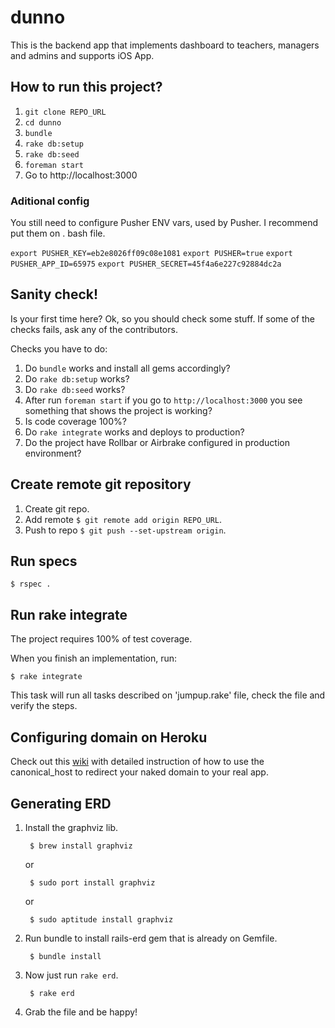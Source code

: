 dunno
=======

This is the backend app that implements dashboard to teachers, managers and admins and supports iOS App.

## How to run this project?

1. ```git clone REPO_URL```
2. ```cd dunno```
3. ```bundle```
4. ```rake db:setup```
5. ```rake db:seed```
6. ```foreman start```
7. Go to http://localhost:3000

### Aditional config

You still need to configure Pusher ENV vars, used by Pusher. I recommend put them on . bash file.

```export PUSHER_KEY=eb2e8026ff09c08e1081```
```export PUSHER=true```
```export PUSHER_APP_ID=65975```
```export PUSHER_SECRET=45f4a6e227c92884dc2a```

## Sanity check!

Is your first time here? Ok, so you should check some stuff. If some of the checks fails, ask any of the contributors.

Checks you have to do:

1. Do ```bundle``` works and install all gems accordingly?
2. Do ```rake db:setup``` works?
3. Do ```rake db:seed``` works?
4. After run ```foreman start``` if you go to ```http://localhost:3000``` you see something that shows the project is working?
5. Is code coverage 100%?
6. Do ```rake integrate``` works and deploys to production?
7. Do the project have Rollbar or Airbrake configured in production environment?

## Create remote git repository

1. Create git repo.
2. Add remote ```$ git remote add origin REPO_URL```.
3. Push to repo ```$ git push --set-upstream origin```.


## Run specs

```$ rspec .```

## Run rake integrate

The project requires 100% of test coverage.

When you finish an implementation, run:

```$ rake integrate```

This task will run all tasks described on 'jumpup.rake' file, check the file and verify the steps.

## Configuring domain on Heroku

Check out this [wiki](https://github.com/Helabs/pah/wiki/Configuring-domain-on-Heroku) with detailed instruction of how to use the canonical_host to redirect your naked domain to your real app.

## Generating ERD

1. Install the graphviz lib.

		$ brew install graphviz

	or

		$ sudo port install graphviz

	or

		$ sudo aptitude install graphviz

2. Run bundle to install rails-erd gem that is already on Gemfile.

		$ bundle install

3. Now just run `rake erd`.

		$ rake erd

4. Grab the file and be happy!
